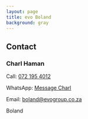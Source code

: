 ```yaml
---
layout: page
title: evo Boland
background: gray
---
```


<div class="container contact-us py-5">
  <div class="row justify-content-center">
    <div class="col-md text-center" style="max-width: 500px;">
      <h2 class="section-heading text-uppercase">Contact</h2>
      <h3>Charl Haman</h3>
      <p>Call: <a href="tel:+27721954012">072 195 4012</a></p>
      <p>WhatsApp: <a href="https://wa.me/27721954012" target="_blank">Message Charl</a></p>
      <p>Email: <a href="mailto:boland@evogroup.co.za?subject=Mail from evo Boland Website">boland@evogroup.co.za</a></p>
      <p></p>
      <p>Boland</p>
      <p></p>
    </div>
    
    
  <!-- Separate row for General Enquiries
  <div class="row justify-content-center mt-4">
    <div class="col-lg text-center w-100" style="max-width: 1000px;">
      <h3>National Enquiries</h3>
      <p>Email: <a href="mailto:boland@evogroup.co.za?subject=National Enquiries Mail from Evo Boland Website">boland@evogroup.co.za</a></p>
    </div>
  </div> -->
</div>
